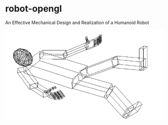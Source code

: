 # robot-opengl

An Effective Mechanical Design and Realization of a Humanoid Robot

![alt text](https://github.com/othmanoss/robot-opengl/blob/master/robot.PNG?raw=true)
